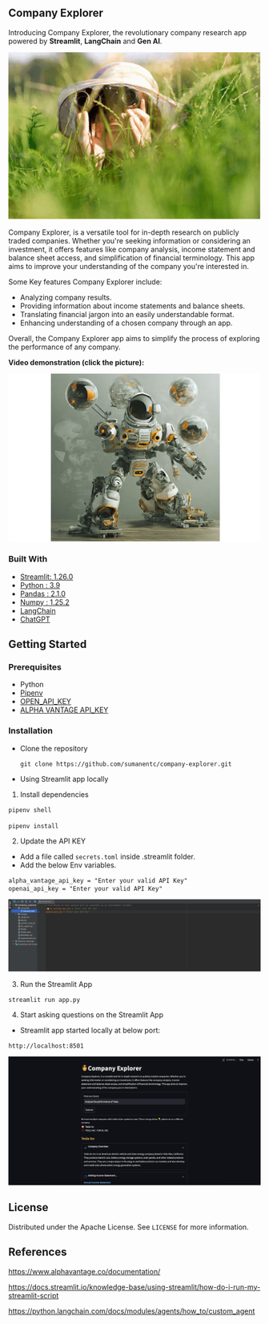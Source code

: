 ## Company Explorer
Introducing Company Explorer, the revolutionary company research app powered by **Streamlit**, **LangChain** and **Gen AI**.

![Company Explorer](./images/explorer.gif)

Company Explorer, is a versatile tool for in-depth research on publicly traded companies. Whether you're seeking information or considering an investment, it offers features like company analysis, income statement and balance sheet access, and simplification of financial terminology.
This app aims to improve your understanding of the company you're interested in.

Some Key features Company Explorer include:
* Analyzing company results.
* Providing information about income statements and balance sheets.
* Translating financial jargon into an easily understandable format.
* Enhancing understanding of a chosen company through an app.

Overall, the Company Explorer app aims to simplify the process of exploring the performance of any company.

**Video demonstration (click the picture):**

[![Company-Explorer](./images/explorer1.png)](https://youtu.be/tjBQVS2aIBY)

### Built With

- [Streamlit: 1.26.0 ](https://docs.streamlit.io/)
- [Python : 3.9 ](https://www.python.org/)
- [Pandas : 2.1.0 ](https://pandas.pydata.org/)
- [Numpy : 1.25.2](https://numpy.org/)
- [LangChain](https://python.langchain.com/docs/get_started/introduction.html)
- [ChatGPT](https://openai.com/blog/chatgpt)


## Getting Started

### Prerequisites

- Python
- [Pipenv](https://pypi.org/project/pipenv/)
- [OPEN_API_KEY](https://help.openai.com/en/articles/4936850-where-do-i-find-my-secret-api-key)
- [ALPHA VANTAGE API_KEY](https://www.alphavantage.co/)


### Installation

- Clone the repository

  ```
  git clone https://github.com/sumanentc/company-explorer.git
  ```

- Using Streamlit app locally

1. Install dependencies

  ```
  pipenv shell

  pipenv install
  ```
2. Update the API KEY

* Add a file called `secrets.toml` inside .streamlit folder.
* Add the below Env variables.
```
alpha_vantage_api_key = "Enter your valid API Key"
openai_api_key = "Enter your valid API Key"
```
![Env-Variables](./images/env.png)

3. Run the Streamlit App

  ```  
  streamlit run app.py

  ```

4. Start asking questions on the Streamlit App

* Streamlit app started locally at below port:
```
http://localhost:8501
```

![Company-Explorer](./images/streamlit.png)

## License

Distributed under the Apache License. See `LICENSE` for more information.

## References

https://www.alphavantage.co/documentation/

https://docs.streamlit.io/knowledge-base/using-streamlit/how-do-i-run-my-streamlit-script

https://python.langchain.com/docs/modules/agents/how_to/custom_agent



